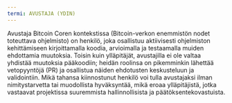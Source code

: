```yaml
---
termi: AVUSTAJA (YDIN)
---
```


Avustaja Bitcoin Coren kontekstissa (Bitcoin-verkon enemmistön nodet toteuttava ohjelmisto) on henkilö, joka osallistuu aktiivisesti ohjelmiston kehittämiseen kirjoittamalla koodia, arvioimalla ja testaamalla muiden ehdottamia muutoksia. Toisin kuin ylläpitäjät, avustajilla ei ole valtaa yhdistää muutoksia pääkoodiin; heidän roolinsa on pikemminkin lähettää vetopyyntöjä (PR) ja osallistua näiden ehdotusten keskusteluun ja validointiin. Mikä tahansa kiinnostunut henkilö voi tulla avustajaksi ilman nimitystarvetta tai muodollista hyväksyntää, mikä eroaa ylläpitäjistä, jotka vastaavat projektissa suuremmista hallinnollisista ja päätöksentekovastuista.